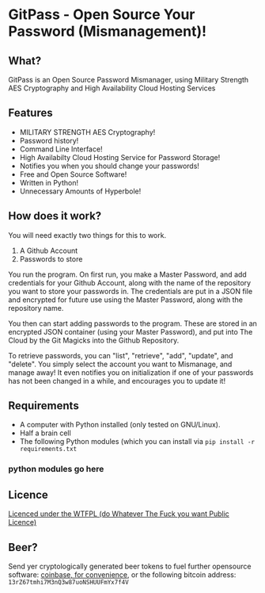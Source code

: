 # GitPass - Open Source Your Password (Mismanagement)!

## What?
GitPass is an Open Source Password Mismanager, using Military Strength AES Cryptography and High Availability Cloud Hosting Services 

## Features
* MILITARY STRENGTH AES Cryptography!
* Password history!
* Command Line Interface!
* High Availabilty Cloud Hosting Service for Password Storage!
* Notifies you when you should change your passwords!
* Free and Open Source Software!
* Written in Python!
* Unnecessary Amounts of Hyperbole!

## How does it work?
You will need exactly two things for this to work.

1. A Github Account
2. Passwords to store

You run the program. On first run, you make a Master Password, and add credentials for your Github Account, along with the name of the repository you want to store your passwords in. The credentials are put in a JSON file and encrypted for future use using the Master Password, along with the repository name.

You then can start adding passwords to the program. These are stored in an encrypted JSON container (using your Master Password), and put into The Cloud by the Git Magicks into the Github Repository.

To retrieve passwords, you can "list", "retrieve", "add", "update", and "delete". You simply select the account you want to Mismanage, and manage away! It even notifies you on initialization if one of your passwords has not been changed in a while, and encourages you to update it!

## Requirements
* A computer with Python installed (only tested on GNU/Linux).
* Half a brain cell
* The following Python modules (which you can install via `pip install -r requirements.txt`

### python modules go here

## Licence
[Licenced under the WTFPL (do Whatever The Fuck you want Public Licence)][Licence]

## Beer?
Send yer cryptologically generated beer tokens to fuel further opensource software: [coinbase, for convenience][coinbase], or the following bitcoin address: `13rZ67tmhi7M3nQ3w87uoNSHUUFmYx7f4V`

[coinbase]: https://www.coinbase.com/infodox/
[Licence]: http://www.wtfpl.net/txt/copying/
